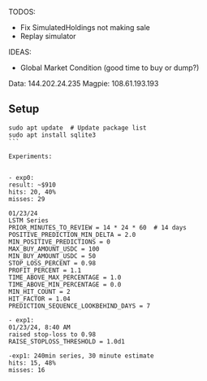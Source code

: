 TODOS:
- Fix SimulatedHoldings not making sale
- Replay simulator

IDEAS:
- Global Market Condition (good time to buy or dump?)


Data: 144.202.24.235
Magpie: 108.61.193.193

## Setup

``````
sudo apt update  # Update package list
sudo apt install sqlite3
```

Experiments:


- exp0: 
result: ~$910
hits: 20, 40%
misses: 29

01/23/24
LSTM Series
PRIOR_MINUTES_TO_REVIEW = 14 * 24 * 60  # 14 days
POSITIVE_PREDICTION_MIN_DELTA = 2.0
MIN_POSITIVE_PREDICTIONS = 0
MAX_BUY_AMOUNT_USDC = 100
MIN_BUY_AMOUNT_USDC = 50
STOP_LOSS_PERCENT = 0.98
PROFIT_PERCENT = 1.1
TIME_ABOVE_MAX_PERCENTAGE = 1.0
TIME_ABOVE_MIN_PERCENTAGE = 0.0
MIN_HIT_COUNT = 2
HIT_FACTOR = 1.04
PREDICTION_SEQUENCE_LOOKBEHIND_DAYS = 7

- exp1: 
01/23/24, 8:40 AM
raised stop-loss to 0.98 
RAISE_STOPLOSS_THRESHOLD = 1.0d1

-exp1: 240min series, 30 minute estimate
hits: 15, 48%
misses: 16